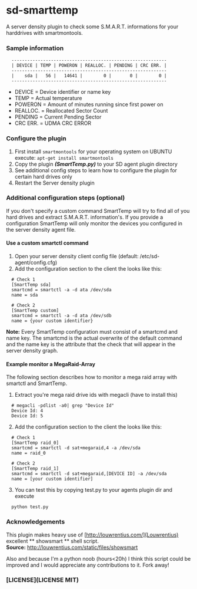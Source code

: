 sd-smarttemp
============

A server density plugin to check some S.M.A.R.T. informations for your harddrives with smartmontools.

### Sample information
```
  -----------------------------------------------------------
  | DEVICE | TEMP | POWERON | REALLOC. | PENDING | CRC ERR. |
  -----------------------------------------------------------
  |    sda |   56 |   14641 |        0 |       0 |        0 |
  -----------------------------------------------------------
```
* DEVICE = Device identifier or name key 
* TEMP = Actual temperature
* POWERON = Amount of minutes running since first power on
* REALLOC. = Reallocated Sector Count
* PENDING = Current Pending Sector
* CRC ERR. = UDMA CRC ERROR

### Configure the plugin

1. First install ``smartmontools`` for your operating system on UBUNTU execute: ``apt-get install smartmontools``
2. Copy the plugin ***(SmartTemp.py)*** to your SD agent plugin directory
3. See additional config steps to learn how to configure the plugin for certain hard drives only
4. Restart the Server density plugin

### Additional configuration steps (optional)
If you don't specify a custom command SmartTemp will try to find all of you hard drives and extract S.M.A.R.T. information's. If you provide a configuration SmartTemp will only monitor the devices you configured in the server density agent file.

#### Use a custom smartctl command
1. Open your server density client config file (default: /etc/sd-agent/config.cfg)
2. Add the configuration section to the client the looks like this:
```
  # Check 1
  [SmartTemp sda]
  smartcmd = smartctl -a -d ata /dev/sda
  name = sda

  # Check 2
  [SmartTemp custom]
  smartcmd = smartctl -a -d ata /dev/sdb
  name = {your custom identifier}
```

**Note:** Every SmartTemp configuration must consist of a smartcmd and name key. The smartcmd is the actual overwrite of the default command and the name key is the attribute that the check that will appear in the server density graph.

#### Example monitor a MegaRaid-Array

The following section describes how to monitor a mega raid array with smartctl and SmartTemp.

1. Extract you're mega raid drive ids with megacli (have to install this)
```
  # megacli -pdlist -a0| grep "Device Id"
  Device Id: 4
  Device Id: 5
```

2. Add the configuration section to the client the looks like this:
```
  # Check 1
  [SmartTemp raid_0]
  smartcmd = smartctl -d sat+megaraid,4 -a /dev/sda
  name = raid_0

  # Check 2
  [SmartTemp raid_1]
  smartcmd = smartctl -d sat+megaraid,[DEVICE ID] -a /dev/sda
  name = [your custom identifier]
```

3. You can test this by copying test.py to your agents plugin dir and execute
```
  python test.py
```

### Acknowledgements
This plugin makes heavy use of [http://louwrentius.com/](Louwrentius) excellent ** showsmart ** shell script.  
**Source:** http://louwrentius.com/static/files/showsmart

Also and because I'm a python noob (hours<20h) I think this script could be improved and I would appreciate any contributions to it. Fork away!

### [LICENSE](LICENSE MIT)
